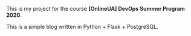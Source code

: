﻿This is my project for the course **[OnlineUA] DevOps Summer Program 2020**.

This is a simple blog written in Python + Flask + PostgreSQL.